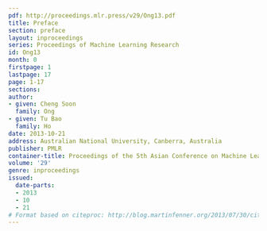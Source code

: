```yaml
---
pdf: http://proceedings.mlr.press/v29/Ong13.pdf
title: Preface
section: preface
layout: inproceedings
series: Proceedings of Machine Learning Research
id: Ong13
month: 0
firstpage: 1
lastpage: 17
page: 1-17
sections: 
author:
- given: Cheng Soon
  family: Ong
- given: Tu Bao
  family: Ho
date: 2013-10-21
address: Australian National University, Canberra, Australia
publisher: PMLR
container-title: Proceedings of the 5th Asian Conference on Machine Learning
volume: '29'
genre: inproceedings
issued:
  date-parts:
  - 2013
  - 10
  - 21
# Format based on citeproc: http://blog.martinfenner.org/2013/07/30/citeproc-yaml-for-bibliographies/
---
```

